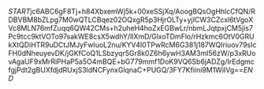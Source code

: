 $START$jc6ABC6gF8Tj+h84XbxemWj5k+00xeSSjXq/AoogBQsOgHhlcCfQN/RDBVBM8bZLpg7M0wQTLCBqez02OQxgR5p3HjrOLTy+yjICW3CZcxl6tVgoXVc8MLN76mfZuqq6QW42CMs+h2uheH4hoZxEGBwLr/nbmLJqtpxjCM5jis7Pc9tcc9ktVOTo97sakWE8csX5wdhY/lIXmD/GlxoTDmFlo/rHzkmc6OtV0GRUkXtQDiHTR9uDCtJMJyFwIuoL2nu/KYV4I0TPwRcM6G381j187WQIriuov79sIcFH0dNheuyevDK/jGKfCoQ1LSbzyqr5Gr8k0Z6h6ywH3AM3mI56zW/p3xRUovAgaUF9xMrRiPHaP5a5O4mBQE+bG779mmf1DoK9VQ6Sb6jADZg/IrEdgmcfgjPdt2gBUXfdjdRUxjS3ldNCFynxGlqnaC+PUGQ/3FY7Kfiini9M1WiIVg==$END$